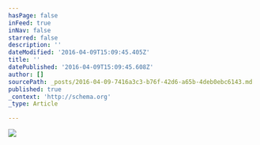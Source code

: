 ```yaml
---
hasPage: false
inFeed: true
inNav: false
starred: false
description: ''
dateModified: '2016-04-09T15:09:45.405Z'
title: ''
datePublished: '2016-04-09T15:09:45.608Z'
author: []
sourcePath: _posts/2016-04-09-7416a3c3-b76f-42d6-a65b-4deb0ebc6143.md
published: true
_context: 'http://schema.org'
_type: Article

---
```

![](https://the-grid-user-content.s3-us-west-2.amazonaws.com/24fb33d7-2365-4606-94aa-7ceba3fdfc8c.jpg)